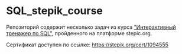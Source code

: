 # SQL_stepik_course
Репозиторий содержит несколько задач из курса ["Интерактивный тренажер по SQL"](https://stepik.org/course/63054/syllabus), пройденного на платформе stepic.org.

Сертификат доступен по ссылке: https://stepik.org/cert/1094555
